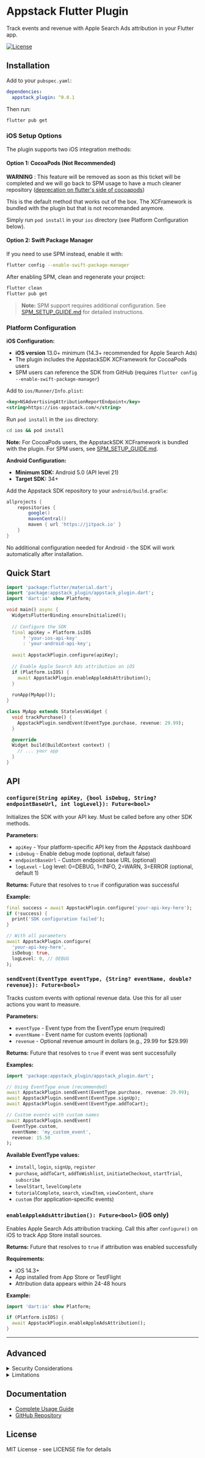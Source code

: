 # Appstack Flutter Plugin

Track events and revenue with Apple Search Ads attribution in your Flutter app.

[![License](https://img.shields.io/badge/license-MIT-blue.svg)](https://opensource.org/licenses/MIT)

## Installation

Add to your `pubspec.yaml`:

```yaml
dependencies:
  appstack_plugin: ^0.0.1
```

Then run:

```bash
flutter pub get
```

### iOS Setup Options

The plugin supports two iOS integration methods:

#### Option 1: CocoaPods (Not Recommended)

**WARNING** : This feature will be removed as soon as this ticket will be completed and we will go back to SPM usage to have a much cleaner repository ([deprecation on flutter's side of cocoapods](https://github.com/flutter/flutter/issues/168015))

This is the default method that works out of the box. The XCFramework is bundled with the plugin but that is not recommanded anymore.

Simply run `pod install` in your `ios` directory (see Platform Configuration below).

#### Option 2: Swift Package Manager

If you need to use SPM instead, enable it with:

```bash
flutter config --enable-swift-package-manager
```

After enabling SPM, clean and regenerate your project:

```bash
flutter clean
flutter pub get
```

> **Note:** SPM support requires additional configuration. See [SPM_SETUP_GUIDE.md](./SPM_SETUP_GUIDE.md) for detailed instructions.

### Platform Configuration

**iOS Configuration:**

- **iOS version** 13.0+ minimum (14.3+ recommended for Apple Search Ads)
- The plugin includes the AppstackSDK XCFramework for CocoaPods users
- SPM users can reference the SDK from GitHub (requires `flutter config --enable-swift-package-manager`)

Add to `ios/Runner/Info.plist`:
```xml
<key>NSAdvertisingAttributionReportEndpoint</key>
<string>https://ios-appstack.com/</string>
```

Run `pod install` in the `ios` directory:
```bash
cd ios && pod install
```

**Note:** For CocoaPods users, the AppstackSDK XCFramework is bundled with the plugin. For SPM users, see [SPM_SETUP_GUIDE.md](./SPM_SETUP_GUIDE.md).

**Android Configuration:**

- **Minimum SDK:** Android 5.0 (API level 21)
- **Target SDK:** 34+

Add the Appstack SDK repository to your `android/build.gradle`:
```gradle
allprojects {
    repositories {
        google()
        mavenCentral()
        maven { url 'https://jitpack.io' }
    }
}
```

No additional configuration needed for Android - the SDK will work automatically after installation.

## Quick Start

```dart
import 'package:flutter/material.dart';
import 'package:appstack_plugin/appstack_plugin.dart';
import 'dart:io' show Platform;

void main() async {
  WidgetsFlutterBinding.ensureInitialized();
  
  // Configure the SDK
  final apiKey = Platform.isIOS 
      ? 'your-ios-api-key' 
      : 'your-android-api-key';
  
  await AppstackPlugin.configure(apiKey);
  
  // Enable Apple Search Ads attribution on iOS
  if (Platform.isIOS) {
    await AppstackPlugin.enableAppleAdsAttribution();
  }
  
  runApp(MyApp());
}

class MyApp extends StatelessWidget {
  void trackPurchase() {
    AppstackPlugin.sendEvent(EventType.purchase, revenue: 29.99);
  }

  @override
  Widget build(BuildContext context) {
    // ... your app
  }
}
```

## API

### `configure(String apiKey, {bool isDebug, String? endpointBaseUrl, int logLevel}): Future<bool>`
Initializes the SDK with your API key. Must be called before any other SDK methods.

**Parameters:**
- `apiKey` - Your platform-specific API key from the Appstack dashboard
- `isDebug` - Enable debug mode (optional, default false)
- `endpointBaseUrl` - Custom endpoint base URL (optional)
- `logLevel` - Log level: 0=DEBUG, 1=INFO, 2=WARN, 3=ERROR (optional, default 1)

**Returns:** Future that resolves to `true` if configuration was successful

**Example:**
```dart
final success = await AppstackPlugin.configure('your-api-key-here');
if (!success) {
  print('SDK configuration failed');
}

// With all parameters
await AppstackPlugin.configure(
  'your-api-key-here',
  isDebug: true,
  logLevel: 0, // DEBUG
);
```

### `sendEvent(EventType eventType, {String? eventName, double? revenue}): Future<bool>`
Tracks custom events with optional revenue data. Use this for all user actions you want to measure.

**Parameters:**
- `eventType` - Event type from the EventType enum (required)
- `eventName` - Event name for custom events (optional)
- `revenue` - Optional revenue amount in dollars (e.g., 29.99 for $29.99)

**Returns:** Future that resolves to `true` if event was sent successfully

**Examples:**
```dart
import 'package:appstack_plugin/appstack_plugin.dart';

// Using EventType enum (recommended)
await AppstackPlugin.sendEvent(EventType.purchase, revenue: 29.99);
await AppstackPlugin.sendEvent(EventType.signUp);
await AppstackPlugin.sendEvent(EventType.addToCart);

// Custom events with custom names
await AppstackPlugin.sendEvent(
  EventType.custom, 
  eventName: 'my_custom_event', 
  revenue: 15.50
);
```

**Available EventType values:**
- `install`, `login`, `signUp`, `register`
- `purchase`, `addToCart`, `addToWishlist`, `initiateCheckout`, `startTrial`, `subscribe`
- `levelStart`, `levelComplete`
- `tutorialComplete`, `search`, `viewItem`, `viewContent`, `share`
- `custom` (for application-specific events)

### `enableAppleAdsAttribution(): Future<bool>` (iOS only)
Enables Apple Search Ads attribution tracking. Call this after `configure()` on iOS to track App Store install sources.

**Returns:** Future that resolves to `true` if attribution was enabled successfully

**Requirements:**
- iOS 14.3+
- App installed from App Store or TestFlight
- Attribution data appears within 24-48 hours

**Example:**
```dart
import 'dart:io' show Platform;

if (Platform.isIOS) {
  await AppstackPlugin.enableAppleAdsAttribution();
}
```

---

## Advanced

<details>
<summary>Security Considerations</summary>

**Data Privacy:**
- Event names and revenue data are transmitted securely over HTTPS
- No personally identifiable information (PII) should be included in event names
- The SDK does not collect device identifiers beyond what's required for attribution

**Network Security:**
- All API communications use TLS 1.2+ encryption
- Certificate pinning is implemented for additional security
- Requests are authenticated using your API key
</details>

<details>
<summary>Limitations</summary>

**Attribution Timing:**
- Apple Search Ads attribution data appears within 24-48 hours after install
- Attribution is only available for apps installed from App Store or TestFlight
- Attribution requires user consent on iOS 14.5+ (handled automatically)

**Platform Constraints:**
- **iOS:** Requires iOS 14.3+
- **Android:** Minimum API level 21 (Android 5.0)
- **Flutter:** 3.3.0+
- Some Apple Search Ads features may not work in development/simulator environments

**Event Tracking:**
- Event names are case-sensitive and standardized
- Revenue values need to be in USD
- SDK must be initialized before any tracking calls
- `enableAppleAdsAttribution` only works on iOS and will return false on Android
- Network connectivity required for event transmission (events are queued offline)
</details>

## Documentation

- [Complete Usage Guide](./USAGE.md)
- [GitHub Repository](https://github.com/appstack-tech/appstack-flutter-sdk)

## License

MIT License - see LICENSE file for details